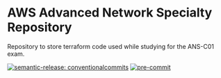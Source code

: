# AWS Advanced Network Specialty Repository

Repository to store terraform code used while studying for the ANS-C01 exam.

[![semantic-release: conventionalcommits](https://img.shields.io/badge/semantic--release-conventionalcommits-blue?logo=semantic-release)](https://github.com/semantic-release/semantic-release) [![pre-commit](https://img.shields.io/badge/pre--commit-enabled-yellow?logo=pre-commit&logoColor=white)](https://github.com/pre-commit/pre-commit)
